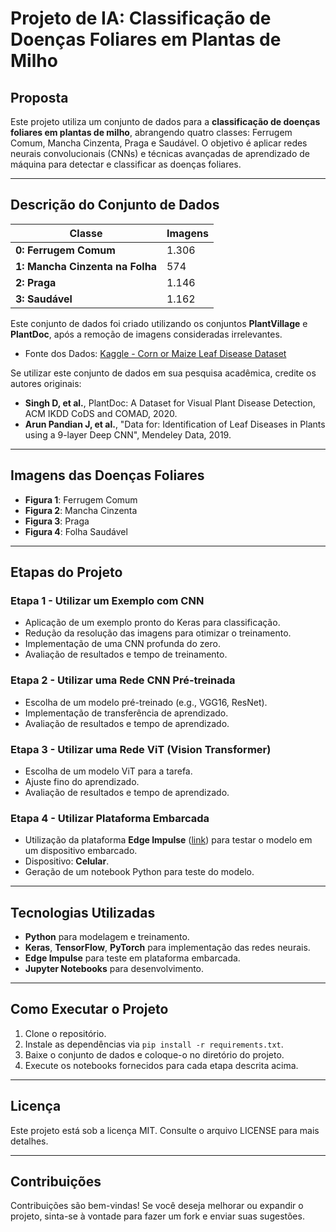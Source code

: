 # Projeto de IA: Classificação de Doenças Foliares em Plantas de Milho

## Proposta
Este projeto utiliza um conjunto de dados para a **classificação de doenças foliares em plantas de milho**, abrangendo quatro classes: Ferrugem Comum, Mancha Cinzenta, Praga e Saudável. O objetivo é aplicar redes neurais convolucionais (CNNs) e técnicas avançadas de aprendizado de máquina para detectar e classificar as doenças foliares.

---

## Descrição do Conjunto de Dados

| Classe                      | Imagens |
|-----------------------------|---------|
| **0: Ferrugem Comum**        | 1.306   |
| **1: Mancha Cinzenta na Folha** | 574     |
| **2: Praga**                 | 1.146   |
| **3: Saudável**              | 1.162   |

Este conjunto de dados foi criado utilizando os conjuntos **PlantVillage** e **PlantDoc**, após a remoção de imagens consideradas irrelevantes. 

- Fonte dos Dados: [Kaggle - Corn or Maize Leaf Disease Dataset](https://www.kaggle.com/datasets/smaranjitghose/corn-or-maize-leaf-disease-dataset)

Se utilizar este conjunto de dados em sua pesquisa acadêmica, credite os autores originais:
- **Singh D, et al.**, PlantDoc: A Dataset for Visual Plant Disease Detection, ACM IKDD CoDS and COMAD, 2020.
- **Arun Pandian J, et al.**, "Data for: Identification of Leaf Diseases in Plants using a 9-layer Deep CNN", Mendeley Data, 2019.

---

## Imagens das Doenças Foliares

- **Figura 1**: Ferrugem Comum
- **Figura 2**: Mancha Cinzenta
- **Figura 3**: Praga
- **Figura 4**: Folha Saudável

---

## Etapas do Projeto

### **Etapa 1 - Utilizar um Exemplo com CNN**
- Aplicação de um exemplo pronto do Keras para classificação.
- Redução da resolução das imagens para otimizar o treinamento.
- Implementação de uma CNN profunda do zero.
- Avaliação de resultados e tempo de treinamento.

### **Etapa 2 - Utilizar uma Rede CNN Pré-treinada**
- Escolha de um modelo pré-treinado (e.g., VGG16, ResNet).
- Implementação de transferência de aprendizado.
- Avaliação de resultados e tempo de aprendizado.

### **Etapa 3 - Utilizar uma Rede ViT (Vision Transformer)**
- Escolha de um modelo ViT para a tarefa.
- Ajuste fino do aprendizado.
- Avaliação de resultados e tempo de aprendizado.

### **Etapa 4 - Utilizar Plataforma Embarcada**
- Utilização da plataforma **Edge Impulse** ([link](https://studio.edgeimpulse.com/)) para testar o modelo em um dispositivo embarcado.
- Dispositivo: **Celular**.
- Geração de um notebook Python para teste do modelo.

---

## Tecnologias Utilizadas
- **Python** para modelagem e treinamento.
- **Keras**, **TensorFlow**, **PyTorch** para implementação das redes neurais.
- **Edge Impulse** para teste em plataforma embarcada.
- **Jupyter Notebooks** para desenvolvimento.

---

## Como Executar o Projeto
1. Clone o repositório.
2. Instale as dependências via `pip install -r requirements.txt`.
3. Baixe o conjunto de dados e coloque-o no diretório do projeto.
4. Execute os notebooks fornecidos para cada etapa descrita acima.

---

## Licença
Este projeto está sob a licença MIT. Consulte o arquivo LICENSE para mais detalhes.

---

## Contribuições
Contribuições são bem-vindas! Se você deseja melhorar ou expandir o projeto, sinta-se à vontade para fazer um fork e enviar suas sugestões.

